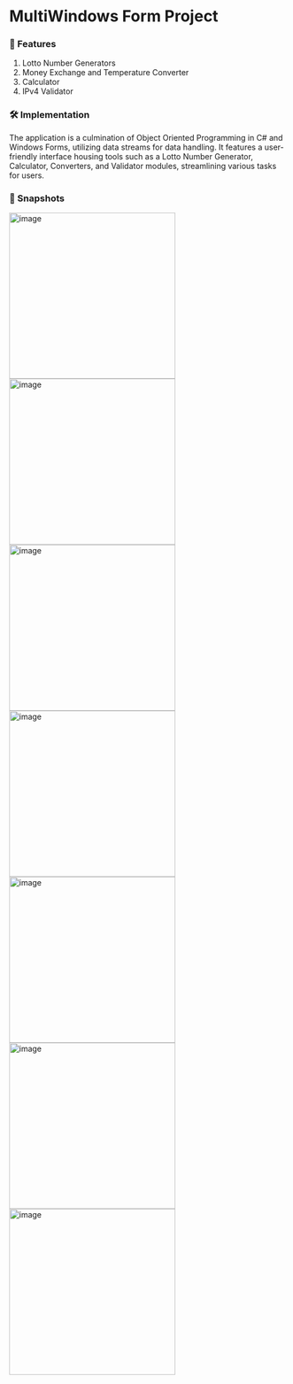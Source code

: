 # MultiWindows Form Project

### 🛒 Features

1. Lotto Number Generators
2. Money Exchange and Temperature Converter
3. Calculator
4. IPv4 Validator

### 🛠️ Implementation
The application is a culmination of Object Oriented Programming in C# and Windows Forms, utilizing data streams for data handling. It features a user-friendly interface housing tools such as a Lotto Number Generator, Calculator, Converters, and Validator modules, streamlining various tasks for users.

### 📸 Snapshots
<img width="300" alt="image" src="https://github.com/dttncl/MultiWinFormsProject/assets/82695034/44163c8c-5421-4644-9a42-386bdb1b7d45">
<img width="300" alt="image" src="https://github.com/dttncl/MultiWinFormsProject/assets/82695034/01e2493d-508d-4045-91eb-4517e4a67806">
<img width="300" alt="image" src="https://github.com/dttncl/MultiWinFormsProject/assets/82695034/49f5a6de-37f9-49af-b393-cb10faab0358">
<img width="300" alt="image" src="https://github.com/dttncl/MultiWinFormsProject/assets/82695034/a1715fc2-43ca-4b61-b5e6-89503b7f838d">
<img width="300" alt="image" src="https://github.com/dttncl/MultiWinFormsProject/assets/82695034/7ac170f9-3b61-4c02-bcb6-907146351d14">
<img width="300" alt="image" src="https://github.com/dttncl/MultiWinFormsProject/assets/82695034/2435fd72-2fd2-4113-9303-d2071b2acf77">
<img width="300" alt="image" src="https://github.com/dttncl/MultiWinFormsProject/assets/82695034/39542f38-d5a4-43e2-afa1-f54295fa6014">



